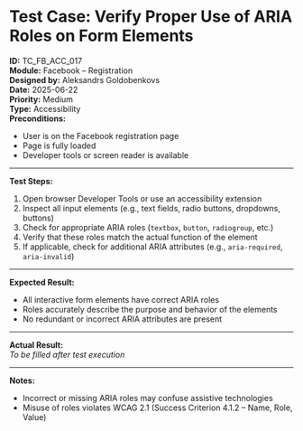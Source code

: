 # Test Case: Verify Proper Use of ARIA Roles on Form Elements

**ID:** TC_FB_ACC_017  
**Module:** Facebook – Registration  
**Designed by:** Aleksandrs Goldobenkovs  
**Date:** 2025-06-22  
**Priority:** Medium  
**Type:** Accessibility  
**Preconditions:**  
- User is on the Facebook registration page 
- Page is fully loaded  
- Developer tools or screen reader is available

---

**Test Steps:**

1. Open browser Developer Tools or use an accessibility extension  
2. Inspect all input elements (e.g., text fields, radio buttons, dropdowns, buttons)  
3. Check for appropriate ARIA roles (`textbox`, `button`, `radiogroup`, etc.)  
4. Verify that these roles match the actual function of the element  
5. If applicable, check for additional ARIA attributes (e.g., `aria-required`, `aria-invalid`)

---

**Expected Result:**  
- All interactive form elements have correct ARIA roles  
- Roles accurately describe the purpose and behavior of the elements  
- No redundant or incorrect ARIA attributes are present

---

**Actual Result:**  
_To be filled after test execution_

---

**Notes:**  
- Incorrect or missing ARIA roles may confuse assistive technologies  
- Misuse of roles violates WCAG 2.1 (Success Criterion 4.1.2 – Name, Role, Value)
